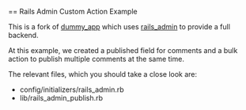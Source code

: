 == Rails Admin Custom Action Example

This is a fork of [dummy_app](https://github.com/bbenezech/dummy_app) which uses [rails_admin](https://github.com/sferik/rails_admin) to provide a full backend.

At this example, we created a published field for comments and a bulk action to publish multiple comments at the same time.

The relevant files, which you should take a close look are:

* config/initializers/rails_admin.rb
* lib/rails_admin_publish.rb